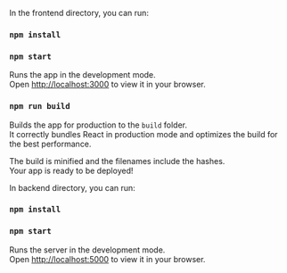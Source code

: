 
In the frontend directory, you can run:

### `npm install`

### `npm start`

Runs the app in the development mode.\
Open [http://localhost:3000](http://localhost:3000) to view it in your browser.


### `npm run build`

Builds the app for production to the `build` folder.\
It correctly bundles React in production mode and optimizes the build for the best performance.

The build is minified and the filenames include the hashes.\
Your app is ready to be deployed!


In backend directory, you can run:

### `npm install`

### `npm start`

Runs the server in the development mode.\
Open [http://localhost:5000](http://localhost:5000) to view it in your browser.
